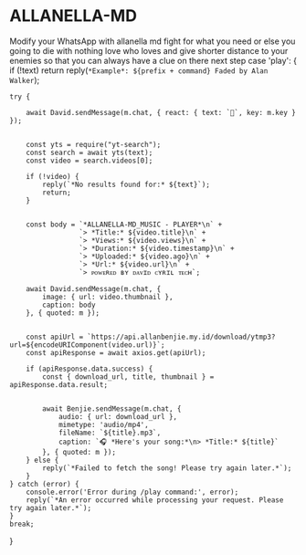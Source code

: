# ALLANELLA-MD
Modify your WhatsApp with allanella md
fight for what you need or else you
 going to die with nothing love who loves
 and give shorter distance to your enemies so that you can always have a clue on there next step
case 'play': {
    if (!text) return reply(`*Example*: ${prefix + command} Faded by Alan Walker`);

    try {
       
        await David.sendMessage(m.chat, { react: { text: `🎵`, key: m.key } });

        
        const yts = require("yt-search");
        const search = await yts(text);
        const video = search.videos[0]; 

        if (!video) {
            reply(`*No results found for:* ${text}`);
            return;
        }

        
        const body = `*ALLANELLA-MD_MUSIC - PLAYER*\n` +
                     `> *Title:* ${video.title}\n` +
                     `> *Views:* ${video.views}\n` +
                     `> *Duration:* ${video.timestamp}\n` +
                     `> *Uploaded:* ${video.ago}\n` +
                     `> *Url:* ${video.url}\n` +
                     `> ᴘᴏᴡᴇʀᴇᴅ ʙʏ ᴅᴀᴠɪᴅ ᴄʏʀɪʟ ᴛᴇᴄʜ`;

        await David.sendMessage(m.chat, {
            image: { url: video.thumbnail },
            caption: body
        }, { quoted: m });

        
        const apiUrl = `https://api.allanbenjie.my.id/download/ytmp3?url=${encodeURIComponent(video.url)}`;
        const apiResponse = await axios.get(apiUrl);

        if (apiResponse.data.success) {
            const { download_url, title, thumbnail } = apiResponse.data.result;

      
            await Benjie.sendMessage(m.chat, {
                audio: { url: download_url },
                mimetype: 'audio/mp4',
                fileName: `${title}.mp3`,
                caption: `🎧 *Here's your song:*\n> *Title:* ${title}`
            }, { quoted: m });
        } else {
            reply(`*Failed to fetch the song! Please try again later.*`);
        }
    } catch (error) {
        console.error('Error during /play command:', error);
        reply(`*An error occurred while processing your request. Please try again later.*`);
    }
    break;
}
